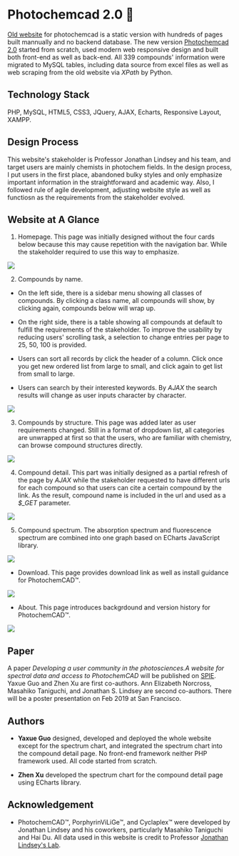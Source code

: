 # Photochemcad 2.0 🔅

[Old website](http://www.photochemcad.com/photochemcad_server_backup_20180814/index.html) for photochemcad is a static version with hundreds of pages built mannually and no backend database. The new version [Photochemcad 2.0](http://www.photochemcad.com/) started 
from scratch, used modern web responsive design and built both front-end as well as back-end. All 339 compounds' information were migrated to MySQL tables, including data source from excel files as well as web scraping from the old website via *XPath* by Python.

## Technology Stack

PHP, MySQL, HTML5, CSS3, JQuery, AJAX, Echarts, Responsive Layout, XAMPP. 

## Design Process

This website's stakeholder is Professor Jonathan Lindsey and his team, and target users are mainly chemists in photochem fields. In the design process, I put users in the first place, abandoned bulky styles and only emphasize important information in the straightforward and academic way. Also, I followed rule of agile development, adjusting website style as well as functiosn as the requirements from the stakeholder evolved. 

## Website at A Glance

1. Homepage. This page was initially designed without the four cards below because this may cause repetition with the navigation bar. While the stakeholder required to use this way to emphasize. 
 
![](screenshot/homepage.png)

2. Compounds by name. 
 
  * On the left side, there is a sidebar menu showing all classes of compounds. By clicking a class name, all compounds will show, by clicking again, compounds below will wrap up. 
  
  * On the right side, there is a table showing all compounds at default to fulfill the requirements of the stakeholder. To improve the usability by reducing users' scrolling task, a selection to change entries per page to 25, 50, 100 is provided.
  
  * Users can sort all records by click the header of a column. Click once you get new ordered list from large to small, and click again to get list from small to large.
  
  * Users can search by their interested keywords. By *AJAX* the search results will change as user inputs character by character.
 
![](screenshot/by_name.png)

3. Compounds by structure. This page was added later as user requirements changed. Still in a format of dropdown list, all categories are unwrapped at first so that the users, who are familiar with chemistry, can browse compound structures directly.
 
![](screenshot/by_structure.png)

4. Compound detail. This part was initially designed as a partial refresh of the page by *AJAX* while the stakeholder requested to have different urls for each compound so that users can cite a certain compound by the link. As the result, compound name is included in the url and used as a *$_GET* parameter. 
 
![](screenshot/compound.png)

 5. Compound spectrum. The absorption spectrum and fluorescence spectrum are combined into one graph based on ECharts JavaScript library.
 
![](screenshot/spectrum.png)

 * Download. This page provides download link as well as install guidance for PhotochemCAD™.

![](screenshot/download.png)

 * About. This page introduces backgrdound and version history for PhotochemCAD™.
 
![](screenshot/about.png)

## Paper

A paper *Developing a user community in the photosciences.A website for spectral data and access to PhotochemCAD* will be published on [SPIE](http://spie.org/). Yaxue Guo and Zhen Xu are first co-authors. Ann Elizabeth Norcross,
Masahiko Taniguchi, and Jonathan S. Lindsey are second co-authors. There will be a poster presentation on Feb 2019 at San Francisco.

## Authors

 * **Yaxue Guo** designed, developed and deployed the whole website except for the spectrum chart, and integrated the spectrum chart into the compound detail page. No front-end framework neither PHP framework used. All code started from scratch.
 
 * **Zhen Xu** developed the spectrum chart for the compound detail page using ECharts library.
 
## Acknowledgement

 * PhotochemCAD™, PorphyrinViLiGe™, and Cyclaplex™ were developed by Jonathan Lindsey and his coworkers, particularly Masahiko Taniguchi and Hai Du. All data used in this website is credit to Professor [Jonathan Lindsey's Lab](https://sites.google.com/a/ncsu.edu/lindsey-lab/). 